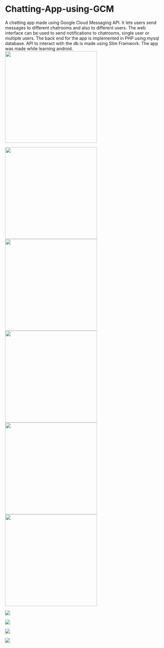 # Chatting-App-using-GCM
A chatting app made using Google Cloud Messaging API. It lets users send messages to different chatrooms and also to different users. The web interface can be used to send notifications to chatrooms, single user or multiple users. The back end for the app is implemented in PHP using mysql database. API to interact with the db is made using Slim Framwork. The app was made while learning android.
<img src="https://github.com/devlovepreet/Chatting-App-using-GCM/blob/master/screenshots/gcm_android01.png" width="300">

<img src="https://github.com/devlovepreet/Chatting-App-using-GCM/blob/master/screenshots/gcm_android02.png" width="300">

<img src="https://github.com/devlovepreet/Chatting-App-using-GCM/blob/master/screenshots/gcm_android03.png" width="300">

<img src="https://github.com/devlovepreet/Chatting-App-using-GCM/blob/master/screenshots/gcm_android04.png" width="300">

<img src="https://github.com/devlovepreet/Chatting-App-using-GCM/blob/master/screenshots/gcm_android05.png" width="300">

<img src="https://github.com/devlovepreet/Chatting-App-using-GCM/blob/master/screenshots/gcm_android06.png" width="300">


![](https://github.com/devlovepreet/Chatting-App-using-GCM/blob/master/screenshots/gcm_web01.png)  

![](https://github.com/devlovepreet/Chatting-App-using-GCM/blob/master/screenshots/gcm_web02.png)  

![](https://github.com/devlovepreet/Chatting-App-using-GCM/blob/master/screenshots/gcm_web03.png)  

![](https://github.com/devlovepreet/Chatting-App-using-GCM/blob/master/screenshots/gcm_web04.png)  
